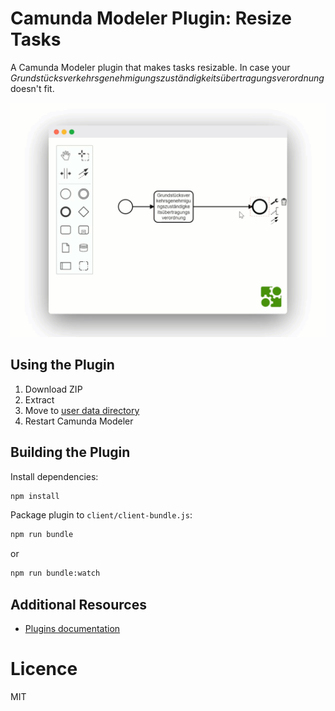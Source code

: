 # Camunda Modeler Plugin: Resize Tasks

A Camunda Modeler plugin that makes tasks resizable. In case your _Grundstücksverkehrsgenehmigungszuständigkeitsübertragungsverordnung_ doesn't fit.

![Screencast](docs/screencast.gif)

## Using the Plugin

1. Download ZIP
2. Extract
3. Move to [user data directory](https://github.com/camunda/camunda-modeler/tree/master/docs/search-paths#user-data-directory)
4. Restart Camunda Modeler

## Building the Plugin

Install dependencies:

```sh
npm install
```

Package plugin to `client/client-bundle.js`:

```sh
npm run bundle
```

or

```sh
npm run bundle:watch
```

## Additional Resources

* [Plugins documentation](https://github.com/camunda/camunda-modeler/tree/master/docs/plugins)

# Licence

MIT